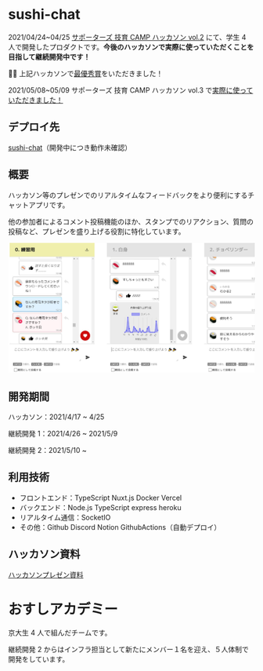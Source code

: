 # sushi-chat

2021/04/24~04/25 [サポーターズ 技育 CAMP ハッカソン vol.2](https://talent.supporterz.jp/events/4dd93ba8-1fde-477a-8706-2d17f46c1c4d/) にて、学生 4 人で開発したプロダクトです。**今後のハッカソンで実際に使っていただくことを目指して継続開発中です！**

🎉🎉 上記ハッカソンで[最優秀賞](https://twitter.com/geek_pjt/status/1386253688604266496)をいただきました！

2021/05/08~05/09 サポーターズ 技育 CAMP ハッカソン vol.3 で[実際に使っていただきました！](https://twitter.com/geek_pjt/status/1391344209269956610?s=20)

## デプロイ先

[sushi-chat](https://sushi-chat-cyan.vercel.app/)（開発中につき動作未確認）

## 概要

ハッカソン等のプレゼンでのリアルタイムなフィードバックをより便利にするチャットアプリです。

他の参加者によるコメント投稿機能のほか、スタンプでのリアクション、質問の投稿など、プレゼンを盛り上げる役割に特化しています。

![スクリーンショット](/resource/pc-screenshot2.jpeg)

## 開発期間

ハッカソン：2021/4/17 ~ 4/25

継続開発 1：2021/4/26 ~ 2021/5/9

継続開発 2：2021/5/10 ~

## 利用技術

- フロントエンド：TypeScript Nuxt.js Docker Vercel
- バックエンド：Node.js TypeScript express heroku
- リアルタイム通信：SocketIO
- その他：Github Discord Notion GithubActions（自動デプロイ）

## ハッカソン資料

[ハッカソンプレゼン資料](https://docs.google.com/presentation/d/1A8hxD4WBBODAvX_OhhWMsc2PKykCHYYPn0KdOFvcwsg/edit?usp=sharing)

# おすしアカデミー

京大生 4 人で組んだチームです。

継続開発 2 からはインフラ担当として新たにメンバー１名を迎え、５人体制で開発をしています。
